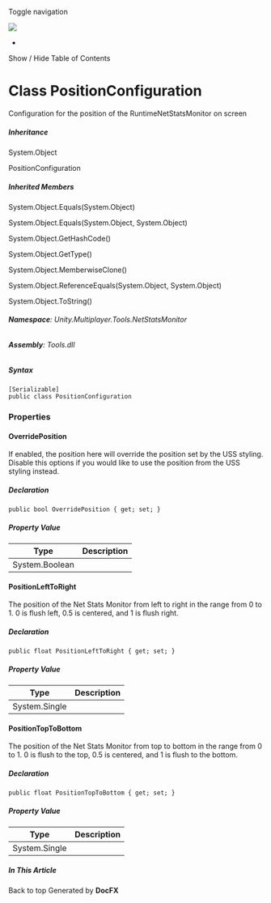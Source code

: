 <div id="wrapper">

<div>

<div class="container">

<div class="navbar-header">

Toggle navigation

<img src="../logo.svg" id="logo" class="svg" />

</div>

<div id="navbar" class="collapse navbar-collapse">

<div class="form-group">

</div>

</div>

</div>

<div class="subnav navbar navbar-default">

<div id="breadcrumb" class="container hide-when-search">

-   

</div>

</div>

</div>

<div class="container body-content hide-when-search" role="main">

<div class="sidenav hide-when-search">

Show / Hide Table of Contents

<div id="sidetoggle" class="sidetoggle collapse">

<div id="sidetoc">

</div>

</div>

</div>

<div class="article row grid-right">

<div class="col-md-10">

# Class PositionConfiguration

<div class="markdown level0 summary">

Configuration for the position of the RuntimeNetStatsMonitor on screen

</div>

<div class="markdown level0 conceptual">

</div>

<div class="inheritance">

##### Inheritance

<div class="level0">

System.Object

</div>

<div class="level1">

PositionConfiguration

</div>

</div>

<div class="inheritedMembers">

##### Inherited Members

<div>

System.Object.Equals(System.Object)

</div>

<div>

System.Object.Equals(System.Object, System.Object)

</div>

<div>

System.Object.GetHashCode()

</div>

<div>

System.Object.GetType()

</div>

<div>

System.Object.MemberwiseClone()

</div>

<div>

System.Object.ReferenceEquals(System.Object, System.Object)

</div>

<div>

System.Object.ToString()

</div>

</div>

###### **Namespace**: Unity.Multiplayer.Tools.NetStatsMonitor

###### **Assembly**: Tools.dll

##### Syntax

<div class="codewrapper">

``` lang-csharp
[Serializable]
public class PositionConfiguration
```

</div>

### Properties

#### OverridePosition

<div class="markdown level1 summary">

If enabled, the position here will override the position set by the USS
styling. Disable this options if you would like to use the position from
the USS styling instead.

</div>

<div class="markdown level1 conceptual">

</div>

##### Declaration

<div class="codewrapper">

``` lang-csharp
public bool OverridePosition { get; set; }
```

</div>

##### Property Value

| Type           | Description |
|----------------|-------------|
| System.Boolean |             |

#### PositionLeftToRight

<div class="markdown level1 summary">

The position of the Net Stats Monitor from left to right in the range
from 0 to 1. 0 is flush left, 0.5 is centered, and 1 is flush right.

</div>

<div class="markdown level1 conceptual">

</div>

##### Declaration

<div class="codewrapper">

``` lang-csharp
public float PositionLeftToRight { get; set; }
```

</div>

##### Property Value

| Type          | Description |
|---------------|-------------|
| System.Single |             |

#### PositionTopToBottom

<div class="markdown level1 summary">

The position of the Net Stats Monitor from top to bottom in the range
from 0 to 1. 0 is flush to the top, 0.5 is centered, and 1 is flush to
the bottom.

</div>

<div class="markdown level1 conceptual">

</div>

##### Declaration

<div class="codewrapper">

``` lang-csharp
public float PositionTopToBottom { get; set; }
```

</div>

##### Property Value

| Type          | Description |
|---------------|-------------|
| System.Single |             |

</div>

<div class="hidden-sm col-md-2" role="complementary">

<div class="sideaffix">

<div class="contribution">

</div>

##### In This Article

<div>

</div>

</div>

</div>

</div>

</div>

<div class="grad-bottom">

</div>

<div class="footer">

<div class="container">

Back to top Generated by **DocFX**

</div>

</div>

</div>
